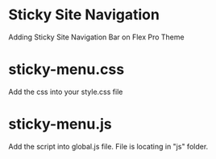 # Sticky Site Navigation
Adding Sticky Site Navigation Bar on Flex Pro Theme

# sticky-menu.css
Add the css into your style.css file

# sticky-menu.js
Add the script into global.js file. File is locating in "js" folder.
